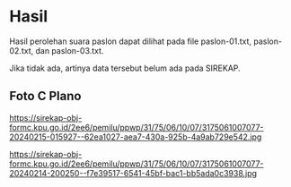 # Hasil

Hasil perolehan suara paslon dapat dilihat pada file paslon-01.txt, paslon-02.txt, dan paslon-03.txt.

Jika tidak ada, artinya data tersebut belum ada pada SIREKAP.

## Foto C Plano

https://sirekap-obj-formc.kpu.go.id/2ee6/pemilu/ppwp/31/75/06/10/07/3175061007077-20240215-015927--62ea1027-aea7-430a-925b-4a9ab729e542.jpg

https://sirekap-obj-formc.kpu.go.id/2ee6/pemilu/ppwp/31/75/06/10/07/3175061007077-20240214-200250--f7e39517-6541-45bf-bac1-bb5ada0c3938.jpg
